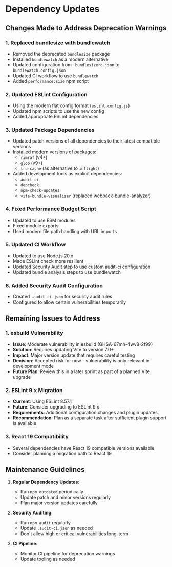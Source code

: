 # Dependency Updates

## Changes Made to Address Deprecation Warnings

### 1. Replaced bundlesize with bundlewatch

- Removed the deprecated `bundlesize` package
- Installed `bundlewatch` as a modern alternative
- Updated configuration from `.bundlesizerc.json` to `bundlewatch.config.json`
- Updated CI workflow to use `bundlewatch`
- Added `performance:size` npm script

### 2. Updated ESLint Configuration

- Using the modern flat config format (`eslint.config.js`)
- Updated npm scripts to use the new config
- Added appropriate ESLint dependencies

### 3. Updated Package Dependencies

- Updated patch versions of all dependencies to their latest compatible versions
- Installed modern versions of packages:
  - `rimraf` (v4+)
  - `glob` (v9+)
  - `lru-cache` (as alternative to `inflight`)
- Added development tools as explicit dependencies:
  - `audit-ci`
  - `depcheck`
  - `npm-check-updates`
  - `vite-bundle-visualizer` (replaced webpack-bundle-analyzer)

### 4. Fixed Performance Budget Script

- Updated to use ESM modules
- Fixed module exports
- Used modern file path handling with URL imports

### 5. Updated CI Workflow

- Updated to use Node.js 20.x
- Made ESLint check more resilient
- Updated Security Audit step to use custom audit-ci configuration
- Updated bundle analysis steps to use bundlewatch

### 6. Added Security Audit Configuration

- Created `.audit-ci.json` for security audit rules
- Configured to allow certain vulnerabilities temporarily

## Remaining Issues to Address

### 1. esbuild Vulnerability

- **Issue**: Moderate vulnerability in esbuild (GHSA-67mh-4wv8-2f99)
- **Solution**: Requires updating Vite to version 7.0+
- **Impact**: Major version update that requires careful testing
- **Decision**: Accepted risk for now - vulnerability is only relevant in development mode
- **Future Plan**: Review this in a later sprint as part of a planned Vite upgrade

### 2. ESLint 9.x Migration

- **Current**: Using ESLint 8.57.1
- **Future**: Consider upgrading to ESLint 9.x
- **Requirements**: Additional configuration changes and plugin updates
- **Recommendation**: Plan as a separate task after sufficient plugin support is available

### 3. React 19 Compatibility

- Several dependencies have React 19 compatible versions available
- Consider planning a migration path to React 19

## Maintenance Guidelines

1. **Regular Dependency Updates**:

   - Run `npm outdated` periodically
   - Update patch and minor versions regularly
   - Plan major version updates carefully

2. **Security Auditing**:

   - Run `npm audit` regularly
   - Update `.audit-ci.json` as needed
   - Don't allow high or critical vulnerabilities long-term

3. **CI Pipeline**:
   - Monitor CI pipeline for deprecation warnings
   - Update tooling as needed
